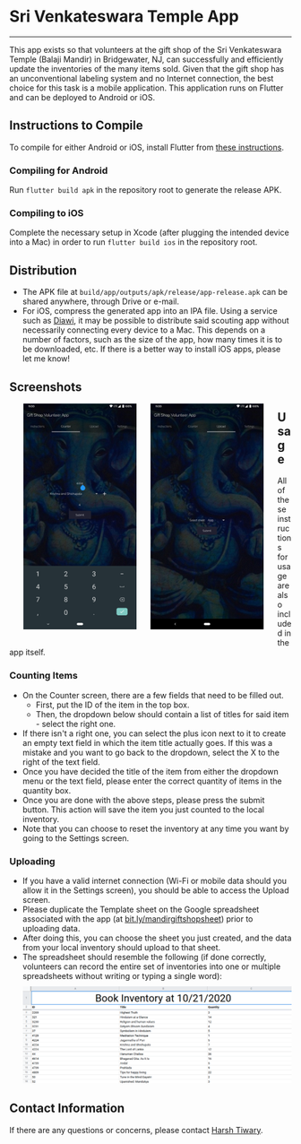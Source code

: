 # Sri Venkateswara Temple App
------

This app exists so that volunteers at the gift shop of the Sri Venkateswara Temple (Balaji Mandir) in Bridgewater, NJ, can successfully and efficiently update the inventories of the many items sold. Given that the gift shop has an unconventional labeling system and no Internet connection, the best choice for this task is a mobile application. This application runs on Flutter and can be deployed to Android or iOS.

Instructions to Compile
------

To compile for either Android or iOS, install Flutter from [these instructions](https://flutter.io/setup).

### Compiling for Android

Run `flutter build apk` in the repository root to generate the release APK.

### Compiling to iOS

Complete the necessary setup in Xcode (after plugging the intended device into a Mac) in order to run `flutter build ios` in the repository root.

Distribution
------

  * The APK file at `build/app/outputs/apk/release/app-release.apk` can be shared anywhere, through Drive or e-mail.
  * For iOS, compress the generated app into an IPA file. Using a service such as [Diawi](https://diawi.com), it may be possible to distribute said scouting app without necessarily connecting every device to a Mac. This depends on a number of factors, such as the size of the app, how many times it is to be downloaded, etc. If there is a better way to install iOS apps, please let me know!

Screenshots
------
<img src="docs/images/mobileform.png" alt="drawing" width="40%" style="float: left; margin-left: 5%; margin-right: 2.5%; margin-bottom: 30px;"/>
<img src="docs/images/uploader.png" alt="drawing" width="40%" style="float: left; margin-left: 2.5%; margin-right: 5%; margin-bottom: 30px;"/>

Usage
------

All of these instructions for usage are also included in the app itself.

### Counting Items

  * On the Counter screen, there are a few fields that need to be filled out.
    - First, put the ID of the item in the top box.
    - Then, the dropdown below should contain a list of titles for said item - select the right one.
  * If there isn\'t a right one, you can select the plus icon next to it to create an empty text field in which the item title actually goes. If this was a mistake and you want to go back to the dropdown, select the X to the right of the text field.
  * Once you have decided the title of the item from either the dropdown menu or the text field, please enter the correct quantity of items in the quantity box.
  * Once you are done with the above steps, please press the submit button. This action will save the item you just counted to the local inventory.
  * Note that you can choose to reset the inventory at any time you want by going to the Settings screen.

### Uploading

  * If you have a valid internet connection (Wi-Fi or mobile data should you allow it in the Settings screen), you should be able to access the Upload screen.
  * Please duplicate the Template sheet on the Google spreadsheet associated with the app (at [bit.ly/mandirgiftshopsheet](bit.ly/mandirgiftshopsheet)) prior to uploading data.
  * After doing this, you can choose the sheet you just created, and the data from your local inventory should upload to that sheet.
  * The spreadsheet should resemble the following (if done correctly, volunteers can record the entire set of inventories into one or multiple spreadsheets without writing or typing a single word): <img alt="Spreadsheet" src="docs/images/spreadsheet.png" style="margin-top: 10px;"/>

Contact Information
------
If there are any questions or concerns, please contact [Harsh Tiwary](https://github.com/notnotharsh).

